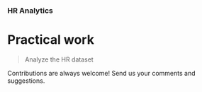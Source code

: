 
### HR Analytics


# Practical work
> Analyze the HR dataset

Contributions are always welcome!
Send us your comments and suggestions.
